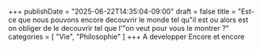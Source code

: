 +++
publishDate = "2025-06-22T14:35:04-09:00"
draft = false
title = "Est-ce que nous pouvons encore decouvrir le monde tel qu&quot;il est ou alors est on obliger de le decouvrir tel que l'&quot;on veut pour vous le montrer ?"
categories = [ "Vie", "Philosophie" ]
+++
A developper
Encore et encore
